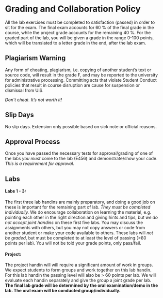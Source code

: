 # Grading and Collaboration Policy

All the lab exercises must be completed to satisfaction (passed)
in order to sit for the exam. The final exam accounts for 60 % of
the final grade in the course, while the project grade accounts for
the remaining 40 %. For the graded part of the lab, you will be
given a grade in the range 0-100 points, which will be translated
to a letter grade in the end, after the lab exam.

## Plagiarism Warning

Any form of cheating, plagiarism, i.e. copying of another student’s
text or source code, will result in the grade F, and may be reported
to the university for administrative processing. Committing acts that
violate Student Conduct policies that result in course disruption are
cause for suspension or dismissal from UiS.

*Don’t cheat. It’s not worth it!*

## Slip Days

No slip days. Extension only possible based on sick note or official reasons.

## Approval Process

Once you have passed the necessary tests for approval/grading of one of
the labs *you must* come to the lab (E456) and demonstrate/show your
code. *This is a requirement for approval.*

## Labs

#### Labs 1 - 3:
The first three lab handins are mainly preparatory, and doing a good job on
these is important for the remaining part of lab. *They must be completed
individually.* We do encourage collaboration on learning the material, e.g.
pointing each other in the right direction and giving hints and tips, but *we
do not accept joint handins* on these first five labs. You may discuss the
assignments with others, but you may not copy answers or code from another
student or make your code available to others. These labs will *not be graded*,
but must be completed to at least the level of passing (>80 points per lab).
You will not be told your grade points, only pass/fail.

#### Project:
The project handin will will require a
significant amount of work in groups. We expect students to form groups and work together
on this lab handin. For this lab handin the passing level will also be > 60
points per lab. We will evaluate each handin separately and give the group a
joint grade per lab. **The final lab grade will be determined by the oral
examination/demo in the lab. The oral exam will be conducted group/individually.**
